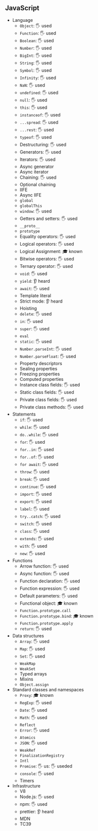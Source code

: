 ## JavaScript

- Language
  - `Object`: 🖐 used
  - `Function`: 🖐 used
  - `Boolean`: 🖐 used
  - `Number`: 🖐 used
  - `BigInt`: 🖐 used
  - `String`: 🖐 used
  - `Symbol`: 🖐 used
  - `Infinity`: 🖐 used
  - `NaN`: 🖐 used
  - `undefined`: 🖐 used
  - `null`: 🖐 used
  - `this`: 🖐 used
  - `instanceof`: 🖐 used
  - `...spread`: 🖐 used
  - `...rest`: 🖐 used
  - `typeof`: 🖐 used
  - Destructuring: 🖐 used
  - Generators: 🖐 used
  - Iterators: 🖐 used
  - Async generator
  - Async iterator
  - Chaining: 🖐 used
  - Optional chaining
  - IIFE
  - Async IIFE
  - `global`
  - `globalThis`
  - `window`: 🖐 used
  - Getters and setters: 🖐 used
  - `__proto__`
  - `prototype`
  - Equality operators: 🖐 used
  - Logical operators: 🖐 used
  - Logical Assignment: 🎓 known
  - Bitwise operators: 🖐 used
  - Ternary operator: 🖐 used
  - `void`: 🖐 used
  - `yield`: 👂 heard
  - `await`: 🖐 used
  - Template literal
  - Strict mode: 👂 heard
  - Hoisting
  - `delete`: 🖐 used
  - `in`: 🖐 used
  - `super`: 🖐 used
  - `eval`
  - `static`: 🖐 used
  - `Number.parseInt`: 🖐 used
  - `Number.parseFloat`: 🖐 used
  - Property descriptors
  - Sealing properties
  - Freezing properties
  - Computed properties
  - Instance class fields: 🖐 used
  - Static class fields: 🖐 used
  - Private class fields: 🖐 used
  - Private class methods: 🖐 used
- Statements
  - `if`: 🖐 used
  - `while`: 🖐 used
  - `do..while`: 🖐 used
  - `for`: 🖐 used
  - `for..in`: 🖐 used
  - `for..of`: 🖐 used
  - `for await`: 🖐 used
  - `throw`: 🖐 used
  - `break`: 🖐 used
  - `continue`: 🖐 used
  - `import`: 🖐 used
  - `export`: 🖐 used
  - `label`: 🖐 used
  - `try..catch`: 🖐 used
  - `switch`: 🖐 used
  - `class`: 🖐 used
  - `extends`: 🖐 used
  - `with`: 🖐 used
  - `new`: 🖐 used
- Functions
  - Arrow function: 🖐 used
  - Async function: 🖐 used
  - Function declaration: 🖐 used
  - Function expression: 🖐 used
  - Default parameters: 🖐 used
  - Functional object: 🎓 known
  - `Function.prototype.call`
  - `Function.prototype.bind`: 🎓 known
  - `Function.prototype.apply`
  - `return`: 🖐 used
- Data structures
  - `Array`: 🖐 used
  - `Map`: 🖐 used
  - `Set`: 🖐 used
  - `WeakMap`
  - `WeakSet`
  - Typed arrays
  - Mixins
  - `Object.assign`
- Standard classes and namespaces
  - `Proxy`: 🎓 known
  - `RegExp`: 🖐 used
  - `Date`: 🖐 used
  - `Math`: 🖐 used
  - `Reflect`
  - `Error`: 🖐 used
  - `Atomics`
  - `JSON`: 🖐 used
  - `WeakRef`
  - `FinalizationRegistry`
  - `Intl`
  - `Promise`: 🖐 us: 🖐 useded
  - `console`: 🖐 used
  - Timers
- Infrastructure
  - V8
  - Node.js: 🖐 used
  - npm: 🖐 used
  - prettier: 👂 heard
  - MDN
  - TC39
